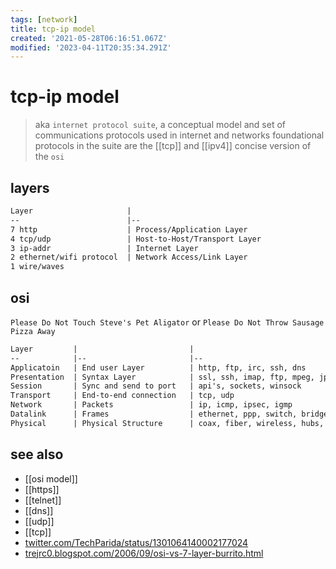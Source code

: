 ```yaml
---
tags: [network]
title: tcp-ip model
created: '2021-05-28T06:16:51.067Z'
modified: '2023-04-11T20:35:34.291Z'
---
```


# tcp-ip model

> aka `internet protocol suite`, a conceptual model and set of communications protocols used in internet and networks
> foundational protocols in the suite are the [[tcp]] and [[ipv4]]
> concise version of the `osi`

## layers

```txt
Layer                     |
--                        |--
7 http                    | Process/Application Layer
4 tcp/udp                 | Host-to-Host/Transport Layer
3 ip-addr                 | Internet Layer
2 ethernet/wifi protocol  | Network Access/Link Layer
1 wire/waves
```

## osi

`Please Do Not Touch Steve's Pet Aligator` or `Please Do Not Throw Sausage Pizza Away`

```txt
Layer         |                         |
--            |--                       |--
Applicatoin   | End user Layer          | http, ftp, irc, ssh, dns
Presentation  | Syntax Layer            | ssl, ssh, imap, ftp, mpeg, jpeg
Session       | Sync and send to port   | api's, sockets, winsock
Transport     | End-to-end connection   | tcp, udp
Network       | Packets                 | ip, icmp, ipsec, igmp
Datalink      | Frames                  | ethernet, ppp, switch, bridge
Physical      | Physical Structure      | coax, fiber, wireless, hubs, repeaters
```

## see also

- [[osi model]]
- [[https]]
- [[telnet]]
- [[dns]]
- [[udp]]
- [[tcp]]
- [twitter.com/TechParida/status/1301064140002177024](https://twitter.com/TechParida/status/1301064140002177024)
- [trejrc0.blogspot.com/2006/09/osi-vs-7-layer-burrito.html](https://trejrc0.blogspot.com/2006/09/osi-vs-7-layer-burrito.html)
